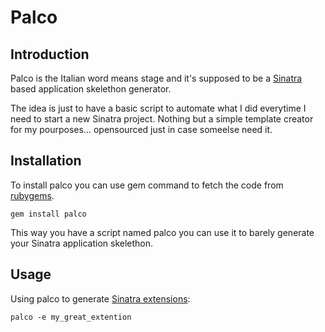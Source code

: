 # Palco

## Introduction

Palco is the Italian word means stage and it's supposed to be a
[Sinatra](http://sinatrarb.com) based application skelethon generator.

The idea is just to have a basic script to automate what I did everytime I need
to start a new Sinatra project.
Nothing but a simple template creator for my pourposes... opensourced just in
case someelse need it.

## Installation

To install palco you can use gem command to fetch the code from
[rubygems](http://rubygems.org).

``` 
gem install palco
```

This way you have a script named palco you can use it to barely generate your
Sinatra application skelethon.

## Usage

Using palco to generate [Sinatra extensions](http://www.sinatrarb.com/extensions.html):

```
palco -e my_great_extention
```

